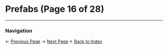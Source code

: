 # Prefabs (Page 16 of 28)

---
### Navigation
← [Previous Page](../Prefabs/page_15.md)
→ [Next Page](../Prefabs/page_17.md)
↖ [Back to Index](../README.md)
